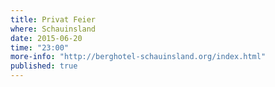 ```yaml
---
title: Privat Feier
where: Schauinsland
date: 2015-06-20
time: "23:00"
more-info: "http://berghotel-schauinsland.org/index.html"
published: true
---
```

